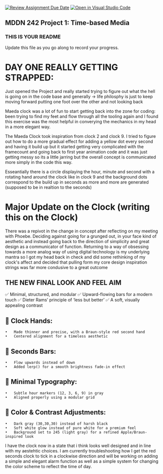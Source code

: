 [![Review Assignment Due Date](https://classroom.github.com/assets/deadline-readme-button-22041afd0340ce965d47ae6ef1cefeee28c7c493a6346c4f15d667ab976d596c.svg)](https://classroom.github.com/a/M3ipj5sV)
[![Open in Visual Studio Code](https://classroom.github.com/assets/open-in-vscode-2e0aaae1b6195c2367325f4f02e2d04e9abb55f0b24a779b69b11b9e10269abc.svg)](https://classroom.github.com/online_ide?assignment_repo_id=18529437&assignment_repo_type=AssignmentRepo)
## MDDN 242 Project 1: Time-based Media  

### THIS IS YOUR README

Update this file as you go along to record your progress.
# DAY ONE REALLY GETTING STRAPPED:
 Just opened the Project and really started trying to figure out what the hell is going on in the code base and generally -> life philosphy is just to keep moving forward putting one foot over the other and not looking back 

Maeda clock was a lot of fun to start getting back into the zone for coding: been trying to find my feet and flow through all the tooling again and I found this exercise was the most helpful in converying the mechanics in my head in a more elegant way. 

The Maeda Clock took inspiration from clock 2 and clock 9. I tried to figure out how to do a more gradual effect for adding a yellow dot every second and having it build up but it started getting very complicated with the framecount and going back to first year animation code and it was just getting messy so its a little jarring but the overall concept is communicated more simply in the code this way. 

Esseantially there is a circle displaying the hour, minute and second with a rotating hand around the clock like in clock 9 and the background dots correspond to the build up in seconds as more and more are generated (supposed to be in realtion to the seconds)

# Major Update on the Clock (writing this on the Clock)
There was a repivot in the change in concept after reflecting on my meeting with Phoebe. Deciding against going for a grunged out, in your face kind of aesthetic and instead going back to the direction of simplicity and great design as a communicator of function. Returning to a way of obsessing towards a more analog way of using digital technology is my underlying mantra so I got my head back in check and did some rethinking of my clock's affect and decided that pulling form my core design inspiration strings was far more condusive to a great outcome 

## THE NEW FINAL LOOK AND FEEL AIM

✅ Minimal, structured, and modular
✅ Upward-flowing bars for a modern touch
✅ Dieter Rams’ principle of ‘less but better’
✅ A soft, visually appealing contrast

## 🔹 Clock Hands:
	•	Made thinner and precise, with a Braun-style red second hand
	•	Centered alignment for a timeless aesthetic

## 🔹 Seconds Bars:
	•	Flow upwards instead of down
	•	Added lerp() for a smooth brightness fade-in effect

## 🔹 Minimal Typography:
	•	Subtle hour markers (12, 3, 6, 9) in gray
	•	Aligned properly using a modular grid

## 🔹 Color & Contrast Adjustments:
	•	Dark gray (30,30,30) instead of harsh black
	•	Soft white glow instead of pure white for a premium feel
	•	Background set to 245 (light gray) for a refined Apple/Braun-inspired look

I have the clock now in a state that i think looks well designed and in line with my aestehtic choices. I am currently troubleshooting how I get the red seconds clock to tick in a clockwise direction and will be working on adding a simple and elegant alarm function as well as a simple system for changing the color scheme to reflect the time of day. 
